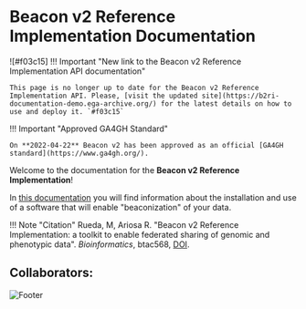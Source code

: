 # Beacon v2 Reference Implementation Documentation

![#f03c15] !!! Important "New link to the Beacon v2 Reference Implementation API documentation"

    This page is no longer up to date for the Beacon v2 Reference Implementation API. Please, [visit the updated site](https://b2ri-documentation-demo.ega-archive.org/) for the latest details on how to use and deploy it. `#f03c15`

!!! Important "Approved GA4GH Standard"

    On **2022-04-22** Beacon v2 has been approved as an official [GA4GH standard](https://www.ga4gh.org/).

Welcome to the documentation for the **Beacon v2 Reference Implementation**!

In [this documentation](https://b2ri-documentation.readthedocs.io) you will find information about the installation and use of a software that will enable "beaconization" of your data.

!!! Note "Citation"
    Rueda, M, Ariosa R. "Beacon v2 Reference Implementation: a toolkit to enable federated sharing of genomic and phenotypic data". _Bioinformatics_, btac568, [DOI](https://doi.org/10.1093/bioinformatics/btac568).

## Collaborators:
![Footer](img/footer.jpg)
